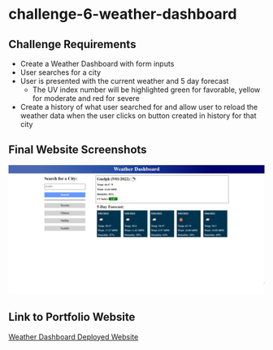 # challenge-6-weather-dashboard

## Challenge Requirements
* Create a Weather Dashboard with form inputs
* User searches for a city
* User is presented with the current weather and 5 day forecast
    * The UV index number will be highlighted green for favorable, yellow for moderate and red for severe
* Create a history of what user searched for and allow user to reload the weather data when the user clicks on button created in history for that city

## Final Website Screenshots
![Weather Dashboard Homepage](assets/images/weather_homepage.jpeg)

## Link to Portfolio Website
[Weather Dashboard Deployed Website](https://alexaksonenko.github.io/Weather-Dashboard/) 

